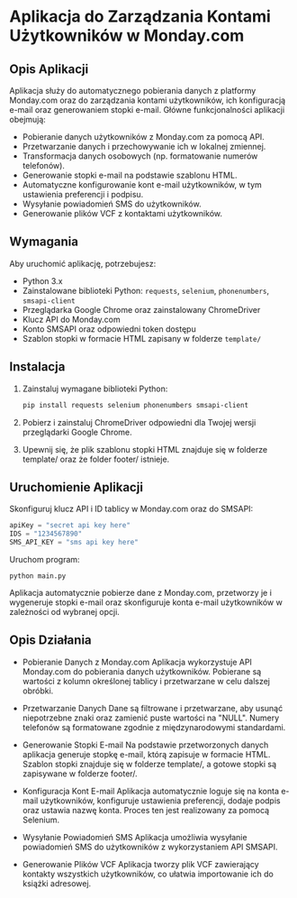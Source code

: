 # Aplikacja do Zarządzania Kontami Użytkowników w Monday.com

## Opis Aplikacji

Aplikacja służy do automatycznego pobierania danych z platformy Monday.com oraz do zarządzania kontami użytkowników, ich konfiguracją e-mail oraz generowaniem stopki e-mail. Główne funkcjonalności aplikacji obejmują:

- Pobieranie danych użytkowników z Monday.com za pomocą API.
- Przetwarzanie danych i przechowywanie ich w lokalnej zmiennej.
- Transformacja danych osobowych (np. formatowanie numerów telefonów).
- Generowanie stopki e-mail na podstawie szablonu HTML.
- Automatyczne konfigurowanie kont e-mail użytkowników, w tym ustawienia preferencji i podpisu.
- Wysyłanie powiadomień SMS do użytkowników.
- Generowanie plików VCF z kontaktami użytkowników.

## Wymagania

Aby uruchomić aplikację, potrzebujesz:

- Python 3.x
- Zainstalowane biblioteki Python: `requests`, `selenium`, `phonenumbers`, `smsapi-client`
- Przeglądarka Google Chrome oraz zainstalowany ChromeDriver
- Klucz API do Monday.com
- Konto SMSAPI oraz odpowiedni token dostępu
- Szablon stopki w formacie HTML zapisany w folderze `template/`

## Instalacja

1. Zainstaluj wymagane biblioteki Python:
   ```bash
   pip install requests selenium phonenumbers smsapi-client
   ```
2. Pobierz i zainstaluj ChromeDriver odpowiedni dla Twojej wersji przeglądarki Google Chrome.

3. Upewnij się, że plik szablonu stopki HTML znajduje się w folderze template/ oraz że folder footer/ istnieje.

## Uruchomienie Aplikacji

Skonfiguruj klucz API i ID tablicy w Monday.com oraz do SMSAPI:

```python
apiKey = "secret api key here"
IDS = "1234567890"
SMS_API_KEY = "sms api key here"
```

Uruchom program:
```bath
python main.py
```

Aplikacja automatycznie pobierze dane z Monday.com, przetworzy je i wygeneruje stopki e-mail oraz skonfiguruje konta e-mail użytkowników w zależności od wybranej opcji.

## Opis Działania

- Pobieranie Danych z Monday.com
Aplikacja wykorzystuje API Monday.com do pobierania danych użytkowników. Pobierane są wartości z kolumn określonej tablicy i przetwarzane w celu dalszej obróbki.

- Przetwarzanie Danych
Dane są filtrowane i przetwarzane, aby usunąć niepotrzebne znaki oraz zamienić puste wartości na "NULL". Numery telefonów są formatowane zgodnie z międzynarodowymi standardami.

- Generowanie Stopki E-mail
Na podstawie przetworzonych danych aplikacja generuje stopkę e-mail, którą zapisuje w formacie HTML. Szablon stopki znajduje się w folderze template/, a gotowe stopki są zapisywane w folderze footer/.

- Konfiguracja Kont E-mail
Aplikacja automatycznie loguje się na konta e-mail użytkowników, konfiguruje ustawienia preferencji, dodaje podpis oraz ustawia nazwę konta. Proces ten jest realizowany za pomocą Selenium.

- Wysyłanie Powiadomień SMS
Aplikacja umożliwia wysyłanie powiadomień SMS do użytkowników z wykorzystaniem API SMSAPI.

- Generowanie Plików VCF
Aplikacja tworzy plik VCF zawierający kontakty wszystkich użytkowników, co ułatwia importowanie ich do książki adresowej.

